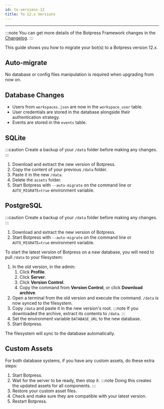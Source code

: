 ```yaml
---
id: to-versions-12
title: To 12.x Versions
---
```


---------------

:::note
You can get more details of the Botpress Framework changes in the [Changelog](https://github.com/botpress/botpress/releases).
:::

This guide shows you how to migrate your bot(s) to a Botpress version 12.x.

## Auto-migrate

No database or config files manipulation is required when upgrading from now on.

## Database Changes

- Users from `workspaces.json` are now in the `workspace_user` table.
- User credentials are stored in the database alongside their authentication strategy.
- Events are stored in the `events` table.

## SQLite

:::caution
Create a backup of your `/data` folder before making any changes.
:::

1. Download and extract the new version of Botpress.
2. Copy the content of your previous `/data` folder.
3. Paste it in the new `/data`. 
4. Delete the `assets` folder.
5. Start Botpress with `--auto-migrate` on the command line or `AUTO_MIGRATE=true` environment variable.

## PostgreSQL

:::caution
Create a backup of your `/data` folder before making any changes.
:::

1. Download and extract the new version of Botpress.
2. Start Botpress with `--auto-migrate` on the command line or `AUTO_MIGRATE=true` environment variable.

To start the latest version of Botpress on a new database, you will need to pull `/data` to your filesystem:

1. In the old version, in the admin:
    1. Click **Profile**. 
    1. Click **Server**.
    1. Click **Version Control**.
    1. Copy the command from **Version Control**, or click **Download archive**.
3. Open a terminal from the old version and execute the command. `/data` is now synced to the filesystem.
4. Copy `/data` and paste it in the new version's root. 
:::note
If you downloaded the archive, extract its contents to `/data`.
:::
5. Set the environment variable `DATABASE_URL` to the new database.
6. Start Botpress. 

The filesystem will sync to the database automatically.

## Custom Assets

For both database systems, if you have any custom assets, do these extra steps:

1. Start Botpress.
1. Wait for the server to be ready, then stop it. 
:::note
Doing this creates the updated assets for all components.
:::
1. Restore your custom asset files. 
1. Check and make sure they are compatible with your latest version.
1. Restart Botpress.